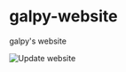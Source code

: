 # galpy-website

galpy's website

![Update website](https://github.com/jobovy/galpy-website/workflows/Update%20website/badge.svg)

